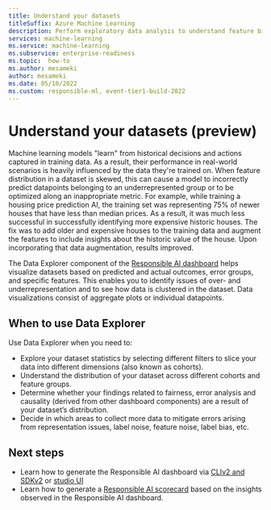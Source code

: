 ```yaml
---
title: Understand your datasets
titleSuffix: Azure Machine Learning
description: Perform exploratory data analysis to understand feature biases and imbalances with the Responsible AI dashboard's Data Explorer.
services: machine-learning
ms.service: machine-learning
ms.subservice: enterprise-readiness
ms.topic:  how-to
ms.author: mesameki
author: mesameki
ms.date: 05/10/2022
ms.custom: responsible-ml, event-tier1-build-2022
---
```


# Understand your datasets (preview)

Machine learning models "learn" from historical decisions and actions captured in training data. As a result, their performance in real-world scenarios is heavily influenced by the data they're trained on. When feature distribution in a dataset is skewed, this can cause a model to incorrectly predict datapoints belonging to an underrepresented group or to be optimized along an inappropriate metric. For example, while training a housing price prediction AI, the training set was representing 75% of newer houses that have less than median prices. As a result, it was much less successful in successfully identifying more expensive historic houses. The fix was to add older and expensive houses to the training data and augment the features to include insights about the historic value of the house. Upon incorporating that data augmentation, results improved.

The Data Explorer component of the [Responsible AI dashboard](concept-responsible-ai-dashboard.md) helps visualize datasets based on predicted and actual outcomes, error groups, and specific features. This enables you to identify issues of over- and underrepresentation and to see how data is clustered in the dataset. Data visualizations consist of aggregate plots or individual datapoints.

## When to use Data Explorer

Use Data Explorer when you need to:

- Explore your dataset statistics by selecting different filters to slice your data into different dimensions (also known as cohorts).
- Understand the distribution of your dataset across different cohorts and feature groups.
- Determine whether your findings related to fairness, error analysis and causality (derived from other dashboard components) are a result of your dataset’s distribution.
- Decide in which areas to collect more data to mitigate errors arising from representation issues, label noise, feature noise, label bias, etc.

## Next steps

- Learn how to generate the Responsible AI dashboard via [CLIv2 and SDKv2](how-to-responsible-ai-dashboard-sdk-cli.md) or [studio UI ](how-to-responsible-ai-dashboard-ui.md)
- Learn how to generate a [Responsible AI scorecard](how-to-responsible-ai-scorecard.md) based on the insights observed in the Responsible AI dashboard.
